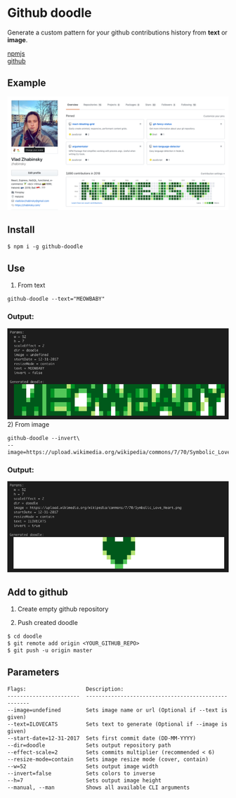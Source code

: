 # Github doodle
Generate a custom pattern for your github contributions history from **text** or **image**.

[npmjs](https://www.npmjs.com/package/github-doodle)   
[github](https://github.com/zhabinsky/github-doodle#readme)   



## Example
![](example.png)

## Install

```
$ npm i -g github-doodle
```

## Use

1) From text
```
github-doodle --text="MEOWBABY"
```
### Output:
![](example3.png)   
2) From image
```
github-doodle --invert\
--image=https://upload.wikimedia.org/wikipedia/commons/7/70/Symbolic_Love_Heart.png 
```
### Output:
![](example2.png)

## Add to github
1) Create empty github repository

2) Push created doodle
```
$ cd doodle
$ git remote add origin <YOUR_GITHUB_REPO>
$ git push -u origin master
```

## Parameters

```
Flags:                   Description:                                        
-----------------------  ----------------------------------------------------
--image=undefined        Sets image name or url (Optional if --text is given)
--text=ILOVECATS         Sets text to generate (Optional if --image is given)
--start-date=12-31-2017  Sets first commit date (DD-MM-YYYY)                 
--dir=doodle             Sets output repository path                         
--effect-scale=2         Sets commits multiplier (recommended < 6)           
--resize-mode=contain    Sets image resize mode (cover, contain)             
--w=52                   Sets output image width                             
--invert=false           Sets colors to inverse                              
--h=7                    Sets output image height                            
--manual, --man          Shows all available CLI arguments                   
```